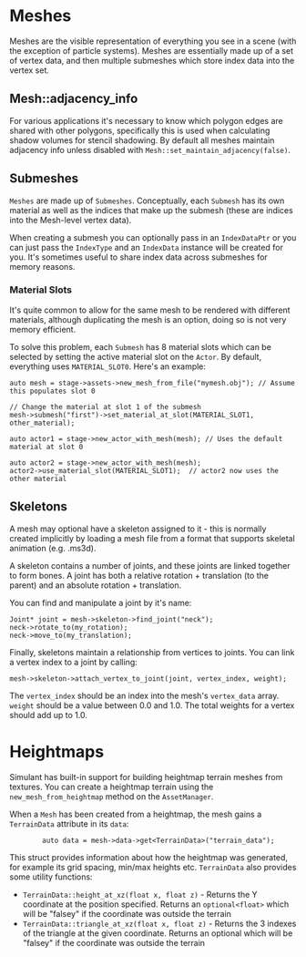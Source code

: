# Meshes

Meshes are the visible representation of everything you see in a scene (with the exception of particle systems). Meshes are essentially made up of a set of vertex data, and then multiple submeshes which store index data into the vertex set.

## Mesh::adjacency_info

For various applications it's necessary to know which polygon edges are shared with other polygons, specifically this is used when calculating shadow volumes for stencil shadowing. By default all meshes maintain adjacency info unless disabled with `Mesh::set_maintain_adjacency(false)`.

## Submeshes

`Meshes` are made up of `Submeshes`. Conceptually, each `Submesh` has its own material as well as the indices that make up the submesh (these are indices into the Mesh-level vertex data).

When creating a submesh you can optionally pass in an `IndexDataPtr` or you can just pass the `IndexType` and an `IndexData` instance will be created for you. It's sometimes useful to share index data across submeshes
for memory reasons. 

### Material Slots

It's quite common to allow for the same mesh to be rendered with different materials, although duplicating the mesh is an option, doing so is not very memory efficient. 

To solve this problem, each `Submesh` has 8 material slots which can be selected by setting the active material slot on the `Actor`. By default, everything uses `MATERIAL_SLOT0`. Here's an example:

```
auto mesh = stage->assets->new_mesh_from_file("mymesh.obj"); // Assume this populates slot 0

// Change the material at slot 1 of the submesh
mesh->submesh("first")->set_material_at_slot(MATERIAL_SLOT1, other_material);

auto actor1 = stage->new_actor_with_mesh(mesh); // Uses the default material at slot 0

auto actor2 = stage->new_actor_with_mesh(mesh);
actor2->use_material_slot(MATERIAL_SLOT1);  // actor2 now uses the other material
```

## Skeletons

A mesh may optional have a skeleton assigned to it - this is normally created implicitly
by loading a mesh file from a format that supports skeletal animation (e.g. .ms3d).

A skeleton contains a number of joints, and these joints are linked together to form
bones. A joint has both a relative rotation + translation (to the parent) and an absolute
rotation + translation. 

You can find and manipulate a joint by it's name:

```
Joint* joint = mesh->skeleton->find_joint("neck");
neck->rotate_to(my_rotation);
neck->move_to(my_translation);
```

Finally, skeletons maintain a relationship from vertices to joints. You can link
a vertex index to a joint by calling:

```
mesh->skeleton->attach_vertex_to_joint(joint, vertex_index, weight);
```

The `vertex_index` should be an index into the mesh's `vertex_data` array. `weight`
should be a value between 0.0 and 1.0. The total weights for a vertex should add up
to 1.0.

# Heightmaps

Simulant has built-in support for building heightmap terrain meshes from textures. You can create a heightmap terrain using the `new_mesh_from_heightmap` method on the `AssetManager`.

When a `Mesh` has been created from a heightmap, the mesh gains a `TerrainData` attribute in its `data`:

```
        auto data = mesh->data->get<TerrainData>("terrain_data");
```

This struct provides information about how the heightmap was generated, for example its grid spacing, min/max heights etc. `TerrainData` also provides some utility functions:

 - `TerrainData::height_at_xz(float x, float z)` - Returns the Y coordinate at the position specified. Returns an `optional<float>` which will be "falsey" if the coordinate was outside the terrain
 - `TerrainData::triangle_at_xz(float x, float z)` - Returns the 3 indexes of the triangle at the given coordinate. Returns an optional<TerrainTriangle> which will be "falsey" if the coordinate was outside the terrain
